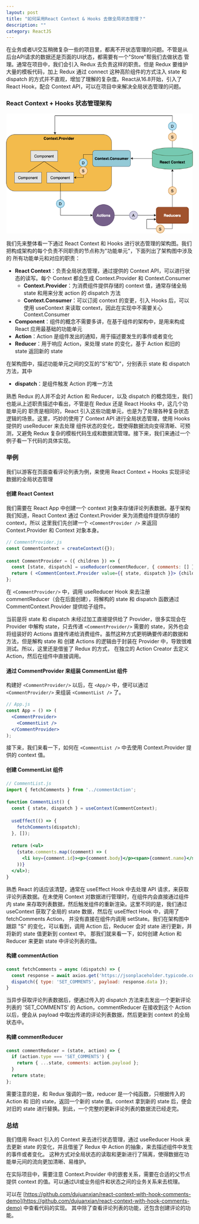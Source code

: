 ```yaml
---
layout: post
title: "如何采用React Context & Hooks 去做全局状态管理？"
description: ""
category: ReactJS
---
```


在业务或者UI交互稍微复杂一些的项目里，都离不开状态管理的问题。不管是从后台API请求的数据还是页面的UI状态，都需要有一个"Store"帮我们去做状态
管理。通常在项目中，我们会引入 Redux 去负责这样的职责。但是 Redux 要维护大量的模板代码，加上 Redux 通过 connect 这种高阶组件的方式注入 state 和 
dispatch 的方式并不直观，增加了理解的复杂度。React从16.8开始，引入了 React Hook，配合 Context API，可以在项目中来解决全局状态管理的问题。

### React Context + Hooks 状态管理架构
![React Context + Hooks 状态管理架构图](/images/2020-12-11-react-context-and-hooks-to-manage-global-state.png)

我们先来整体看一下通过 React Context 和 Hooks 进行状态管理的架构图。我们把构成架构的每个负责不同职责的节点称为"功能单元"，下面列出了架构图中涉及的
所有功能单元和对应的职责：
- **React Context**：负责全局状态管理，通过提供的 Context API，可以进行状态的读写。每个 Context 都会生成 Context.Provider 和 Context.Consumer
    - **Context.Provider**：为消费组件提供存储的 context 值，通常存储全局 state 和用来分发 action 的 dispatch 方法
    - **Context.Consumer**：可以订阅 context 的变更，引入 Hooks 后，可以使用 useContext 来读取 context，因此在实现中不需要关心 Context.Consumer
- **Component**：组件的概念不需要多讲，在基于组件的架构中，是用来构成 React 应用最基础的功能单元
- **Action**：Action 是组件发出的通知，用于描述要发生的事件或者变化
- **Reducer**：用于响应 Action，来处理 state 的变化，基于 Action 和旧的 state 返回新的 state

在架构图中，描述功能单元之间的交互的"S"和"D"，分别表示 state 和 dispatch 方法，其中
- **dispatch**：是组件触发 Action 的唯一方法

熟悉 Redux 的人并不会对 Action 和 Reducer，以及 dispatch 的概念陌生，我们也能从上述职责描述中看出，不管是在 Redux 还是 React Hooks 中，这几个功能单元的
职责是相同的，React 引入这些功能单元，也是为了处理各种复杂状态逻辑的场景。这里，巧妙的使用了 Context API 进行全局状态管理，使用 Hooks 提供的 useReducer 来去处理
组件状态的变化，既使得数据流向变得清晰、可预测，又避免 Redux 复杂的模板代码生成和数据流管理。接下来，我们来通过一个例子看一下代码的具体实现。

### 举例
我们以游客在页面查看评论列表为例，来使用 React Context + Hooks 实现评论数据的全局状态管理

#### 创建 React Context
我们需要在 React App 中创建一个 context 对象来存储评论列表数据。基于架构我们知道，React Context 通过 Context.Provider 来为消费组件提供存储的 context，所以
这里我们先创建一个 `<CommentProvider />` 来返回 Context.Provider 和 Context 对象本身。

```jsx
// CommentProvider.js
const CommentContext = createContext({});

const CommentProvider = ({ children }) => {
  const [state, dispatch] = useReducer(commentReducer, { comments: [] });
  return ( <CommentContext.Provider value={{ state, dispatch }}> {children} </CommentContext.Provider> );
};
```
在 `<CommentProvider/>` 中，调用 useReducer Hook 来去注册 commentReducer（会在后面创建），将解构的 state 和 dispatch 函数通过 CommentContext.Provider 
提供给子组件。

当前是将 state 和 dispatch 未经过加工直接提供给了 Provider，很多实现会在 Provider 中解构 state，只去传递 `<CommentProvider/>` 需要的 state，另外也会将组装好的 Actions 
直接传递给消费组件。虽然这种方式更明确要传递的数据和方法，但是解构 state 和 创建 Actions 的逻辑由于封装在 Provider 中，导致很难测试。所以，这里还是借鉴了 Redux 的方式，
在独立的 Action Creator 去定义 Action，然后在组件中直接调用。

#### 通过 CommentProvider 来组装 CommentList 组件
构建好 `<CommentProvider/>` 以后，在 `<App/>` 中，便可以通过 `<CommentProvider/>` 来组装 `<CommentList />` 了。
```jsx
// App.js
const App = () => (
  <CommentProvider>
    <CommentList />
  </CommentProvider>
);
```  
接下来，我们来看一下，如何在 `<CommentList />` 中去使用 Context.Provider 提供的 context 值。

#### 创建 CommentList 组件
```jsx
// CommentList.js
import { fetchComments } from '../commentAction';

function CommentList() {
  const { state, dispatch } = useContext(CommentContext);

  useEffect(() => {
    fetchComments(dispatch);
  }, []);

  return (<ul>
    {state.comments.map((comment) => (
      <li key={comment.id}><p>{comment.body}</p><span>{comment.name}</span></li>
    ))}
  </ul>);
}
```
熟悉 React 的话应该清楚，通常在 useEffect Hook 中去处理 API 请求，来获取评论列表数据。在未使用 Context 对数据进行管理时，在组件内会直接通过组件内 state 
来存取列表数据，然后触发组件的重新渲染。这里不同的是，我们通过 useContext 获取了全局的 state 数据，然后在 useEffect Hook 中，调用了 fetchComments Action，
并没有直接在组件内调用 setState。我们在架构图中跟踪 "S" 的变化，可以看到，调用 Action 后，Reducer 会对 state 进行更新，并将新的 state 值更新到 context 中。
那我们就来看一下，如何创建 Action 和 Reducer 来更新 state 中评论列表的值。

#### 构建 commentAction
```jsx
const fetchComments = async (dispatch) => {
  const response = await axios.get('https://jsonplaceholder.typicode.com/posts/1/comments');
  dispatch({ type: 'SET_COMMENTS', payload: response.data });
}
``` 
当异步获取评论列表数据后，便通过传入的 dispatch 方法来去发出一个更新评论列表的 'SET_COMMENTS' 的 Action，commentReducer 在接收到这个 Action 以后，便会从
payload 中取出传递的评论列表数据，然后更新到 context 的全局状态中。

#### 构建 commentReducer
```jsx
const commentReducer = (state, action) => {
  if (action.type === 'SET_COMMENTS') {
    return { ...state, comments: action.payload }; 
  }
  return state;
};
```
需要注意的是，和 Redux 强调的一致，reducer 是一个纯函数，只根据传入的 Action 和 旧的 state，返回一个新的 state 值。context 拿到新的 state 后，便会对旧的 state
进行替换。到此，一个完整的更新评论列表的数据流已经走完。

### 总结
我们借用 React 引入的 Context 来去进行状态管理，通过 useReducer Hook 来去更新 state 的变化，并且借鉴了 Redux 中 Action 的抽象，来去描述组件中发生的事件或者变化。
这种方式对全局状态的读取和更新进行了隔离，使得数据在功能单元间的流向更加清晰、易维护。

在实际项目中，需要注意 Context.Provider 中的嵌套关系，需要在合适的父节点提供 context 的值。可以通过UI或业务组件和状态之间的业务关系来去梳理。

可以在 [https://github.com/dujuanxian/react-context-with-hook-comments-demo](https://github.com/dujuanxian/react-context-with-hook-comments-demo) 中查看代码的实现。
其中除了查看评论列表的功能，还包含创建评论的功能。